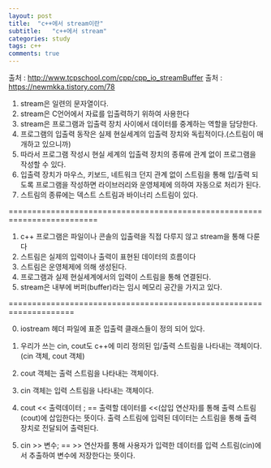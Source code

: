 ```yaml
---
layout: post
title:  "c++에서 stream이란"
subtitle:   "c++에서 stream"
categories: study
tags: c++
comments: true
---
```


출처 : http://www.tcpschool.com/cpp/cpp_io_streamBuffer
출처 : https://newmkka.tistory.com/78


1. stream은 일련의 문자열이다.
2. stream은 C언어에서 자료를 입출력하기 위하여 사용한다
3. stream은 프로그램과 입출력 장치 사이에서 데이터를 중계하는 역할을 담당한다.
4. 프로그램의 입출력 동작은 실제 현실세계의 입출력 장치와 독립적이다.(스트림이 매개하고 있으니까)
5. 따라서 프로그램 작성시 현실 세계의 입출력 장치의 종류에 관계 없이 프로그램을 작성할 수 있다.
6. 입출력 장치가 마우스, 키보드, 네트워크 던지 관계 없이 스트림을 통해 입/출력 되도록 프로그램을 작성하면 라이브러리와 운영체제에 의하여 자동으로 처리가 된다.
7. 스트림의 종류에는 덱스트 스트림과 바이너리 스트림이 있다.

=========================================================================

1. c++ 프로그램은 파일이나 콘솔의 입출력을 직접 다루지 않고 stream을 통해 다룬다
2. 스트림은 실제의 입력이나 출력이 표현된 데이터의 흐름이다
3. 스트림은 운영체제에 의해 생성된다.
4. 프로그램과 실제 현실세계에서의 입력이 스트림을 통해 연결된다.
5. stream은 내부에 버퍼(buffer)라는 임시 메모리 공간을 가지고 있다.


====================================================================

0. iostream 헤더 파일에 표준 입출력 클래스들이 정의 되어 있다.

1. 우리가 쓰는 cin, cout도 c++에 미리 정의된 입/출력 스트림을 나타내는 객체이다. (cin 객체, cout 객체)

2. cout 객체는 출력 스트림을 나타내는 객체이다.

3. cin 객체는 입력 스트림을 나타내는 객체이다.

4. cout << 출력데이터 ; == 출력할 데이터를 <<(삽입 연산자)를 통해 출력 스트림(cout)에 삽입한다는 뜻이다.
출력 스트림에 입력된 데이터는 스트림을 통해 출력 장치로 전달되어 출력된다.

5. cin >> 변수; == >> 연산자를 통해 사용자가 입력한 데이터를 입력 스트림(cin)에서 추출하여 변수에 저장한다는 뜻이다.
